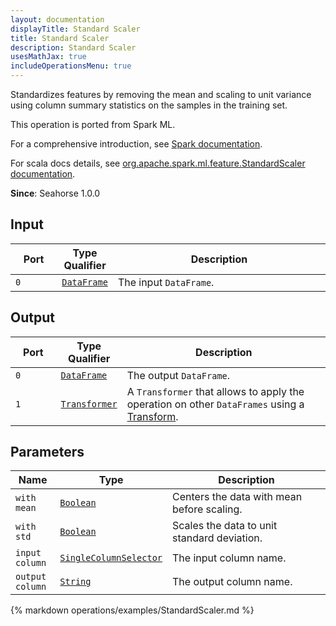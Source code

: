 ```yaml
---
layout: documentation
displayTitle: Standard Scaler
title: Standard Scaler
description: Standard Scaler
usesMathJax: true
includeOperationsMenu: true
---
```

Standardizes features by removing the mean and scaling to unit variance using column summary statistics on the samples in the training set.

This operation is ported from Spark ML.


For a comprehensive introduction, see
<a target="_blank" href="https://spark.apache.org/docs/1.6.0/ml-features.html#standardscaler">Spark documentation</a>.


For scala docs details, see
<a target="_blank" href="http://spark.apache.org/docs/1.6.0/api/scala/index.html#org.apache.spark.ml.feature.StandardScaler">org.apache.spark.ml.feature.StandardScaler documentation</a>.

**Since**: Seahorse 1.0.0

## Input


<table>
<thead>
<tr>
<th style="width:15%">Port</th>
<th style="width:15%">Type Qualifier</th>
<th style="width:70%">Description</th>
</tr>
</thead>
<tbody>
    <tr><td><code>0</code></td><td><code><a href="../classes/dataframe.html">DataFrame</a></code></td><td>The input <code>DataFrame</code>.</td></tr>
</tbody>
</table>


## Output


<table>
<thead>
<tr>
<th style="width:15%">Port</th>
<th style="width:15%">Type Qualifier</th>
<th style="width:70%">Description</th>
</tr>
</thead>
<tbody>
    <tr><td><code>0</code></td><td><code><a href="../classes/dataframe.html">DataFrame</a></code></td><td>The output <code>DataFrame</code>.</td></tr><tr><td><code>1</code></td><td><code><a href="../classes/transformer.html">Transformer</a></code></td><td>A <code>Transformer</code> that allows to apply the operation on other <code>DataFrames</code> using a <a href="transform.html">Transform</a>.</td></tr>
</tbody>
</table>


## Parameters


<table class="table">
<thead>
<tr>
<th style="width:15%">Name</th>
<th style="width:15%">Type</th>
<th style="width:70%">Description</th>
</tr>
</thead>
<tbody>

<tr>
<td><code>with mean</code></td>
<td><code><a href="../parameter_types.html#boolean">Boolean</a></code></td>
<td>Centers the data with mean before scaling.</td>
</tr>

<tr>
<td><code>with std</code></td>
<td><code><a href="../parameter_types.html#boolean">Boolean</a></code></td>
<td>Scales the data to unit standard deviation.</td>
</tr>

<tr>
<td><code>input column</code></td>
<td><code><a href="../parameter_types.html#single-column-selector">SingleColumnSelector</a></code></td>
<td>The input column name.</td>
</tr>

<tr>
<td><code>output column</code></td>
<td><code><a href="../parameter_types.html#string">String</a></code></td>
<td>The output column name.</td>
</tr>

</tbody>
</table>


{% markdown operations/examples/StandardScaler.md %}
